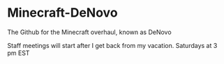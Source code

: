 Minecraft-DeNovo
================

The Github for the Minecraft overhaul, known as DeNovo

Staff meetings will start after I get back from my vacation. Saturdays at 3 pm EST
